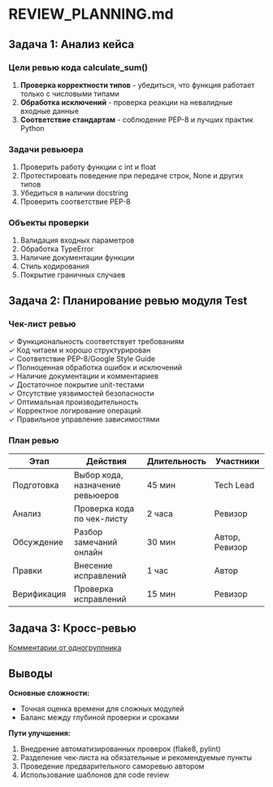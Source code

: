# REVIEW_PLANNING.md

## Задача 1: Анализ кейса

### Цели ревью кода calculate_sum()
1. **Проверка корректности типов** - убедиться, что функция работает только с числовыми типами
2. **Обработка исключений** - проверка реакции на невалидные входные данные
3. **Соответствие стандартам** - соблюдение PEP-8 и лучших практик Python

### Задачи ревьюера
1. Проверить работу функции с int и float
2. Протестировать поведение при передаче строк, None и других типов
3. Убедиться в наличии docstring
4. Проверить соответствие PEP-8

### Объекты проверки
1. Валидация входных параметров
2. Обработка TypeError
3. Наличие документации функции
4. Стиль кодирования
5. Покрытие граничных случаев

## Задача 2: Планирование ревью модуля Test

### Чек-лист ревью
✓ Функциональность соответствует требованиям  
✓ Код читаем и хорошо структурирован  
✓ Соответствие PEP-8/Google Style Guide  
✓ Полноценная обработка ошибок и исключений  
✓ Наличие документации и комментариев  
✓ Достаточное покрытие unit-тестами  
✓ Отсутствие уязвимостей безопасности  
✓ Оптимальная производительность  
✓ Корректное логирование операций  
✓ Правильное управление зависимостями  

### План ревью

| Этап | Действия | Длительность | Участники |
|------|----------|--------------|-----------|
| Подготовка | Выбор кода, назначение ревьюеров | 45 мин | Tech Lead |
| Анализ | Проверка кода по чек-листу | 2 часа | Ревизор |
| Обсуждение | Разбор замечаний онлайн | 30 мин | Автор, Ревизор |
| Правки | Внесение исправлений | 1 час | Автор |
| Верификация | Проверка исправлений | 15 мин | Ревизор |

## Задача 3: Кросс-ревью

[Комментарии от одногруппника]((https://github.com/m0krich/review-practice-nv_morchik/issues/1))

## Выводы

**Основные сложности:**
- Точная оценка времени для сложных модулей
- Баланс между глубиной проверки и сроками

**Пути улучшения:**
1. Внедрение автоматизированных проверок (flake8, pylint)
2. Разделение чек-листа на обязательные и рекомендуемые пункты
3. Проведение предварительного саморевью автором
4. Использование шаблонов для code review

